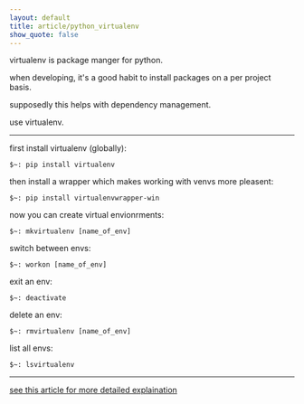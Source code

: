 ```yaml
---
layout: default
title: article/python_virtualenv
show_quote: false
---
```


virtualenv is package manger for python.

when developing, it's a good habit to install packages
on a per project basis.

supposedly this helps with
dependency management.

use virtualenv.

* * *

first install virtualenv (globally):

    $~: pip install virtualenv

then install a wrapper which makes working with venvs more pleasent:

    $~: pip install virtualenvwrapper-win

now you can create virtual envionrments:

    $~: mkvirtualenv [name_of_env]

switch between envs:

    $~: workon [name_of_env]

exit an env:

    $~: deactivate

delete an env:

    $~: rmvirtualenv [name_of_env]

list all envs:

    $~: lsvirtualenv

* * *

[see this article for more detailed explaination](http://docs.python-guide.org/en/latest/dev/virtualenvs/)
